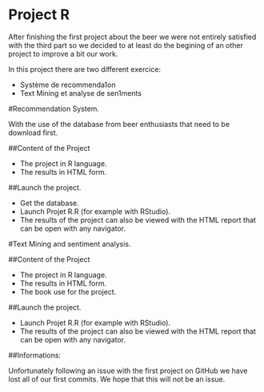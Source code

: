 # Project R

After finishing the first project about the beer we were not entirely satisfied with the third part
so we decided to at least do the begining of an other project to improve a bit our work.

In this project there are two different exercice:

- Système de recommenda1on 
- Text Mining et analyse de sen1ments 


#Recommendation System.

With the use of the database from beer enthusiasts that need to be download first.

##Content of the Project 

- The project in R language.
- The results in HTML form.


##Launch the project.


- Get the database.
- Launch Projet R.R (for example with RStudio).
- The results of the project can also be viewed with the HTML report that can be open with any navigator.



#Text Mining and sentiment analysis.


##Content of the Project 

- The project in R language.
- The results in HTML form.
- The book use for the project.


##Launch the project.


- Launch Projet R.R (for example with RStudio).
- The results of the project can also be viewed with the HTML report that can be open with any navigator.




##Informations:

Unfortunately following an issue with the first project on GitHub we have lost all of our first commits.
We hope that this will not be an issue.

